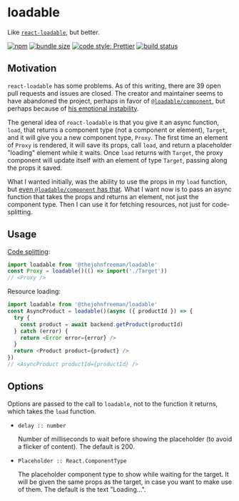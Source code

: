 # loadable

Like [`react-loadable`](https://github.com/jamiebuilds/react-loadable), but
better.

[![npm](https://img.shields.io/npm/v/@thejohnfreeman/loadable.svg)](https://www.npmjs.com/package/@thejohnfreeman/loadable)
[![bundle size](https://img.shields.io/bundlephobia/minzip/@thejohnfreeman/loadable.svg?style=flat)](https://bundlephobia.com/result?p=@thejohnfreeman/loadable)
[![code style: Prettier](https://img.shields.io/badge/code_style-prettier-ff69b4.svg?style=flat)](https://github.com/prettier/prettier)
[![build status](https://travis-ci.org/thejohnfreeman/loadable.svg?branch=master)](https://travis-ci.org/thejohnfreeman/loadable)


## Motivation

`react-loadable` has some problems. As of this writing, there are 39 open pull
requests and issues are closed. The creator and maintainer seems to have
abandoned the project, perhaps in favor of
[`@loadable/component`](https://www.smooth-code.com/open-source/loadable-components/),
but perhaps because of [his emotional instability](https://archive.fo/0ZYam).

The general idea of `react-loadable` is that you give it an async function,
`load`, that returns a component type (not a component or element), `Target`,
and it will give you a new component type, `Proxy`. The first time an element
of `Proxy` is rendered, it will save its props, call `load`, and return
a placeholder "loading" element while it waits. Once `load` returns with
`Target`, the proxy component will update itself with an element of type
`Target`, passing along the props it saved.

What I wanted initially, was the ability to use the props in my `load`
function, but [even `@loadable/component` has
that](https://www.smooth-code.com/open-source/loadable-components/docs/dynamic-import/).
What I want now is to pass an async function that takes the props and returns
an element, not just the component type. Then I can use it for fetching
resources, not just for code-splitting.


## Usage

[Code splitting](https://developers.google.com/web/fundamentals/performance/optimizing-javascript/code-splitting/):

```typescript
import loadable from '@thejohnfreeman/loadable'
const Proxy = loadable()(() => import('./Target'))
// <Proxy />
```

Resource loading:

```typescript
import loadable from '@thejohnfreeman/loadable'
const AsyncProduct = loadable()(async ({ productId }) => {
  try {
    const product = await backend.getProduct(productId)
  } catch (error) {
    return <Error error={error} />
  }
  return <Product product={product} />
})
// <AsyncProduct productId={productId} />
```

## Options

Options are passed to the call to `loadable`, not to the function it returns,
which takes the `load` function.

- `delay :: number`

  Number of milliseconds to wait before showing the placeholder (to avoid
  a flicker of content). The default is 200.

- `Placeholder :: React.ComponentType`

  The placeholder component type to show while waiting for the target. It will
  be given the same props as the target, in case you want to make use of them.
  The default is the text "Loading...".
